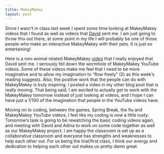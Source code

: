 ```yaml
---
title: MakeyMakey
layout: post
---
```

Since I wasn’t in class last week I spent some time looking at MakeyMakey videos that I found as well as videos that [David]( http://davidlnowak.github.io) sent me.  I am just going to throw this out there, at some point in my life I will probably be one of those people who make an interactive MakeyMakey with their pets.  It is just so entertaining! 

Here is a non-animal related MakeyMakey [video]( https://www.youtube.com/watch?v=Uiq0DTCJvy0&safety_mode=true&persist_safety_mode=1) that I really enjoyed that David sent me. I seriously fell down the wormhole of MakeyMakey YouTube videos.  Some of these videos make me feel that I need to be more imaginative and to allow my imagination to “flow freely” (2) as this week’s reading suggests. Also, the positive work that the people can do with MakeyMakey is truly inspiring.  I posted a video in my other blog post that is really moving. That being said, I am excited to actually get to work with the MakeyMakey tomorrow instead of just looking at videos, and I hope I can have just a 1/100 of the imagination that people in the YouTube videos have. 

Moving on to coding, between the games, Spring Break, the flu and MakeyMakey YouTube videos, I feel like my coding is now a little rusty.  Tomorrow’s task is going to be rewatching the basic coding videos again, and meeting with David and Adina to work on some code together as well as our MakeyMakey project.  I am happy the classroom is set up as a collaborative classroom and everyone has strengths and weaknesses to help each other out.  For us being the trial/first class, I think our energy and dedication to helping each other out makes us pretty damn great.  
